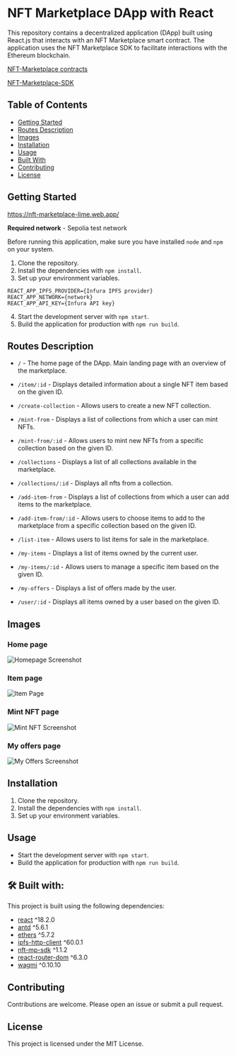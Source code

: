 # NFT Marketplace DApp with React

This repository contains a decentralized application (DApp) built using React.js that interacts with an NFT Marketplace smart contract. The application uses the NFT Marketplace SDK to facilitate interactions with the Ethereum blockchain.

[NFT-Marketplace contracts](https://github.com/DanielDimitrov5/NFT-Marketplace-Project)

[NFT-Marketplace-SDK](https://github.com/DanielDimitrov5/NFT-Marketplace-SDK)

## Table of Contents

- [Getting Started](#getting-started)
- [Routes Description](#routes-description)
- [Images](#images)
- [Installation](#installation)
- [Usage](#usage)
- [Built With](#built-with)
- [Contributing](#contributing)
- [License](#license)

## Getting Started

https://nft-marketplace-lime.web.app/

**Required network** - Sepolia test network

Before running this application, make sure you have installed `node` and `npm` on your system.

1. Clone the repository.
2. Install the dependencies with `npm install`.
3. Set up your environment variables.
```
REACT_APP_IPFS_PROVIDER={Infura IPFS provider}
REACT_APP_NETWORK={network}
REACT_APP_API_KEY={Infura API key}
```
4. Start the development server with `npm start`.
5. Build the application for production with `npm run build`.

## Routes Description

- `/` - The home page of the DApp. Main landing page with an overview of the marketplace.

- `/item/:id` - Displays detailed information about a single NFT item based on the given ID.

- `/create-collection` - Allows users to create a new NFT collection.

- `/mint-from` - Displays a list of collections from which a user can mint NFTs.

- `/mint-from/:id` - Allows users to mint new NFTs from a specific collection based on the given ID.

- `/collections` - Displays a list of all collections available in the marketplace.

- `/collections/:id` - Displays all nfts from a collection.

- `/add-item-from` - Displays a list of collections from which a user can add items to the marketplace.

- `/add-item-from/:id` - Allows users to choose items to add to the marketplace from a specific collection based on the given ID.

- `/list-item` - Allows users to list items for sale in the marketplace.

- `/my-items` - Displays a list of items owned by the current user.

- `/my-items/:id` - Allows users to manage a specific item based on the given ID.

- `/my-offers` - Displays a list of offers made by the user.

- `/user/:id` - Displays all items owned by a user based on the given ID.

## Images

### Home page
![Homepage Screenshot](https://i.imgur.com/zaaAOsz.png)
### Item page
![Item Page](https://i.imgur.com/FsmroCC.png)
### Mint NFT page
![Mint NFT Screenshot](https://i.imgur.com/ZyaqfFr.png)
### My offers page
![My Offers Screenshot](https://i.imgur.com/NT0qAos.png)

## Installation

1. Clone the repository.
2. Install the dependencies with `npm install`.
3. Set up your environment variables.

## Usage

- Start the development server with `npm start`.
- Build the application for production with `npm run build`.

## 🛠 Built with:

This project is built using the following dependencies:

- [react](https://www.npmjs.com/package/react) ^18.2.0
- [antd](https://www.npmjs.com/package/antd) ^5.6.1
- [ethers](https://www.npmjs.com/package/ethers) ^5.7.2
- [ipfs-http-client](https://www.npmjs.com/package/ipfs-http-client) ^60.0.1
- [nft-mp-sdk](https://www.npmjs.com/package/nft-mp-sdk) ^1.1.2
- [react-router-dom](https://www.npmjs.com/package/react-router-dom) ^6.3.0
- [wagmi](https://www.npmjs.com/package/wagmi) ^0.10.10

## Contributing

Contributions are welcome. Please open an issue or submit a pull request.

## License

This project is licensed under the MIT License.